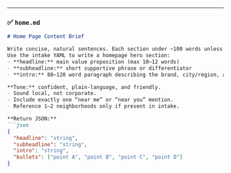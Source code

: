 
---

### ✅ `home.md`
```md
# Home Page Content Brief

Write concise, natural sentences. Each section under ~100 words unless otherwise noted.  
Use the intake YAML to write a homepage hero section:  
- **headline:** main value proposition (max 10–12 words)  
- **subheadline:** short supportive phrase or differentiator  
- **intro:** 80–120 word paragraph describing the brand, city/region, and offerings  

**Tone:** confident, plain-language, and friendly.  
- Sound local, not corporate.  
- Include exactly one “near me” or “near you” mention.  
- Reference 1–2 neighborhoods only if present in intake.  

**Return JSON:**
```json
{
  "headline": "string",
  "subheadline": "string",
  "intro": "string",
  "bullets": ["point A", "point B", "point C", "point D"]
}
